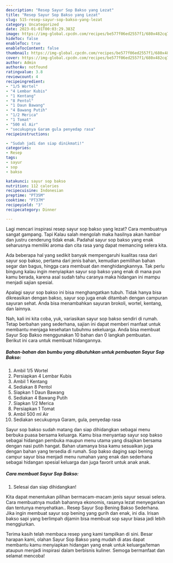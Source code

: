 ```yaml
---
description: "Resep Sayur Sop Bakso yang Lezat"
title: "Resep Sayur Sop Bakso yang Lezat"
slug: 515-resep-sayur-sop-bakso-yang-lezat
category: Uncategorized
date: 2023-01-01T00:03:29.383Z
image: https://img-global.cpcdn.com/recipes/be577f06ed2557f1/680x482cq70/sayur-sop-bakso-foto-resep-utama.jpg
hideToc: false
enableToc: true
enableTocContent: false
thumbnail: https://img-global.cpcdn.com/recipes/be577f06ed2557f1/680x482cq70/sayur-sop-bakso-foto-resep-utama.jpg
cover: https://img-global.cpcdn.com/recipes/be577f06ed2557f1/680x482cq70/sayur-sop-bakso-foto-resep-utama.jpg
author: Admin
authorAv: notfound
ratingvalue: 3.8
reviewcount: 4
recipeingredient:
- "1/5 Wortel"
- "4 Lembar Kubis"
- "1 Kentang"
- "8 Pentol"
- "1 Daun Bawang"
- "4 Bawang Putih"
- "1/2 Merica"
- "1 Tomat"
- "500 ml Air"
- "secukupnya Garam gula penyedap rasa"
recipeinstructions:

- "Sudah jadi dan siap dinikmati!"
categories:
- Resep
tags:
- sayur
- sop
- bakso

katakunci: sayur sop bakso 
nutrition: 112 calories
recipecuisine: Indonesian
preptime: "PT35M"
cooktime: "PT37M"
recipeyield: "3"
recipecategory: Dinner

---
```



Lagi mencari inspirasi resep sayur sop bakso yang lezat? Cara membuatnya sangat gampang. Tapi Kalau salah mengolah maka hasilnya akan hambar dan justru cenderung tidak enak. Padahal sayur sop bakso yang enak seharusnya memiliki aroma dan cita rasa yang dapat memancing selera kita.


Ada beberapa hal yang sedikit banyak mempengaruhi kualitas rasa dari sayur sop bakso, pertama dari jenis bahan, kemudian pemilihan bahan segar dan bagus, hingga cara membuat dan menghidangkannya. Tak perlu bingung kalau ingin menyiapkan sayur sop bakso yang enak di mana pun kamu berada, karena asal sudah tahu caranya maka hidangan ini mampu menjadi sajian spesial.

Apalagi sayur sop bakso ini bisa menghangatkan tubuh. Tidak hanya bisa dikreasikan dengan bakso, sayur sop juga enak ditambah dengan campuran sayuran sehat. Anda bisa menambahkan sayuran brokoli, wortel, kentang, dan lainnya.


Nah, kali ini kita coba, yuk, variasikan sayur sop bakso sendiri di rumah. Tetap berbahan yang sederhana, sajian ini dapat memberi manfaat untuk membantu menjaga kesehatan tubuhmu sekeluarga. Anda bisa membuat Sayur Sop Bakso menggunakan 10 bahan dan 0 langkah pembuatan. Berikut ini cara untuk membuat hidangannya.

<!--inarticleads1-->

##### Bahan-bahan dan bumbu yang dibutuhkan untuk pembuatan Sayur Sop Bakso:

1. Ambil 1/5 Wortel
1. Persiapkan 4 Lembar Kubis
1. Ambil 1 Kentang
1. Sediakan 8 Pentol
1. Siapkan 1 Daun Bawang
1. Sediakan 4 Bawang Putih
1. Siapkan 1/2 Merica
1. Persiapkan 1 Tomat
1. Ambil 500 ml Air
1. Sediakan secukupnya Garam, gula, penyedap rasa


Sayur sop bakso sudah matang dan siap dihidangkan sebagai menu berbuka puasa bersama keluarga. Kamu bisa menyantap sayur sop bakso sebagai hidangan pembuka maupun menu utama yang disajikan bersama dengan nasi putih hangat. Bahan utamanya bisa kamu sesuaikan juga dengan bahan yang tersedia di rumah. Sop bakso daging sapi bening campur sayur bisa menjadi menu rumahan yang enak dan sederhana sebagai hidangan spesial keluarga dan juga favorit untuk anak anak. 

<!--inarticleads2-->

##### Cara membuat Sayur Sop Bakso:


1. Selesai dan siap dihidangkan!

Kita dapat menentukan pilihan bermacam-macam jenis sayur sesuai selera. Cara membuatnya mudah bahannya ekonomis, rasanya lezat menyegarkan dan tentunya menyehatkan.. Resep Sayur Sop Bening Bakso Sederhana. Jika ingin membuat sayur sop bening yang gurih dan enak, ini dia. Irisan bakso sapi yang berlimpah dijamin bisa membuat sop sayur biasa jadi lebih menggiurkan. 

Terima kasih telah membaca resep yang kami tampilkan di sini. Besar harapan kami, olahan Sayur Sop Bakso yang mudah di atas dapat membantu kamu menyiapkan hidangan yang enak untuk keluarga/teman ataupun menjadi inspirasi dalam berbisnis kuliner. Semoga bermanfaat dan selamat mencoba!
